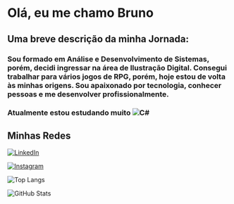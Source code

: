 # Olá, eu me chamo Bruno

## Uma breve descrição da minha Jornada:

### Sou formado em Análise e Desenvolvimento de Sistemas, porém, decidi ingressar na área de Ilustração Digital. Consegui trabalhar para vários jogos de RPG, porém, hoje estou de volta às minhas origens. Sou apaixonado por tecnologia, conhecer pessoas e me desenvolver profissionalmente.

### Atualmente estou estudando muito ![C#](https://img.shields.io/badge/C%23-000?style=for-the-badge&logo=c-sharp&logoColor=823085)

## Minhas Redes
[![LinkedIn](https://img.shields.io/badge/LinkedIn-000?style=for-the-badge&logo=linkedin&logoColor=0E76A8)](https://www.linkedin.com/in/bruno-senigalha/) 

[![Instagram](https://img.shields.io/badge/Instagram-000?style=for-the-badge&logo=instagram)](https://www.instagram.com/bruno.senigalha/)



![Top Langs](https://github-readme-stats-git-masterrstaa-rickstaa.vercel.app/api/top-langs/?username=BrunoSenigalha&layout=compact&bg_color=000&border_color=30A3DC&title_color=E94D5F&text_color=FFF)

![GitHub Stats](https://github-readme-stats.vercel.app/api?username=BrunoSenigalha&theme=transparent&bg_color=000&border_color=30A3DC&show_icons=true&icon_color=30A3DC&title_color=E94D5F&text_color=FFF)

